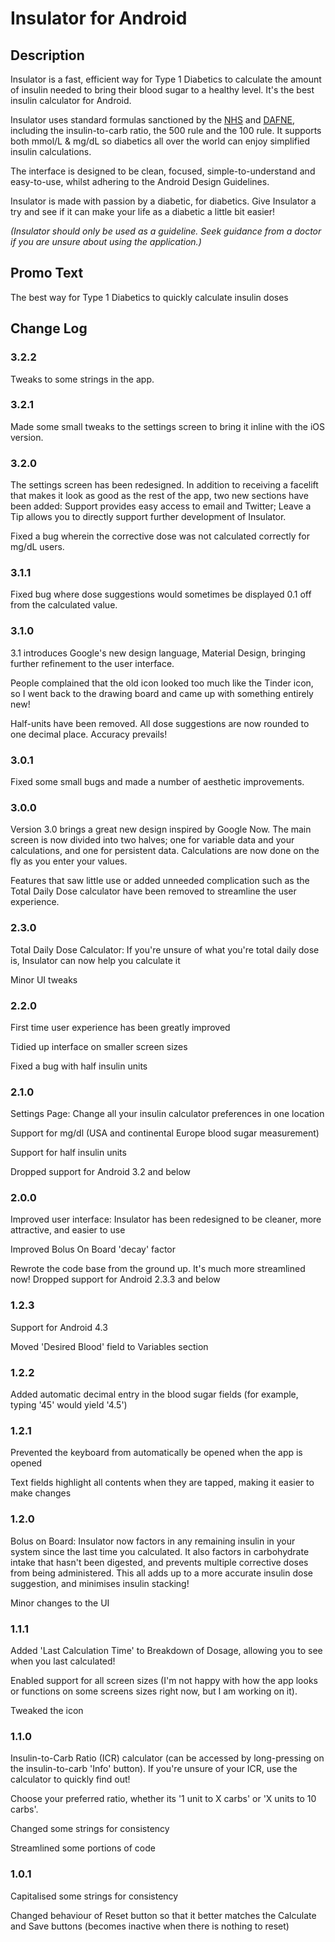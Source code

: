 # Insulator for Android

## Description
Insulator is a fast, efficient way for Type 1 Diabetics to calculate the amount of insulin needed to bring their blood sugar to a healthy level. It's the best insulin calculator for Android.

Insulator uses standard formulas sanctioned by the [NHS](www.nhs.uk) and [DAFNE](http://www.dafne.uk.com), including the insulin-to-carb ratio, the 500 rule and the 100 rule. It supports both mmol/L & mg/dL so diabetics all over the world can enjoy simplified insulin calculations.

The interface is designed to be clean, focused, simple-to-understand and easy-to-use, whilst adhering to the Android Design Guidelines.

Insulator is made with passion by a diabetic, for diabetics. Give Insulator a try and see if it can make your life as a diabetic a little bit easier!

_(Insulator should only be used as a guideline. Seek guidance from a doctor if you are unsure about using the application.)_


## Promo Text
The best way for Type 1 Diabetics to quickly calculate insulin doses


## Change Log
### 3.2.2
Tweaks to some strings in the app.

### 3.2.1
Made some small tweaks to the settings screen to bring it inline with the iOS version.

### 3.2.0
The settings screen has been redesigned. In addition to receiving a facelift that makes it look as good as the rest of the app, two new sections have been added: Support provides easy access to email and Twitter; Leave a Tip allows you to directly support further development of Insulator.

Fixed a bug wherein the corrective dose was not calculated correctly for mg/dL users.

### 3.1.1
Fixed bug where dose suggestions would sometimes be displayed 0.1 off from the calculated value.

### 3.1.0
3.1 introduces Google's new design language, Material Design, bringing further refinement to the user interface.

People complained that the old icon looked too much like the Tinder icon, so I went back to the drawing board and came up with something entirely new!

Half-units have been removed. All dose suggestions are now rounded to one decimal place. Accuracy prevails!

### 3.0.1
Fixed some small bugs and made a number of aesthetic improvements.

### 3.0.0
Version 3.0 brings a great new design inspired by Google Now. The main screen is now divided into two halves; one for variable data and your calculations, and one for persistent data. Calculations are now done on the fly as you enter your values.

Features that saw little use or added unneeded complication such as the Total Daily Dose calculator have been removed to streamline the user experience.

### 2.3.0
Total Daily Dose Calculator: If you're unsure of what you're total daily dose is, Insulator can now help you calculate it

Minor UI tweaks

### 2.2.0
First time user experience has been greatly improved

Tidied up interface on smaller screen sizes

Fixed a bug with half insulin units

### 2.1.0
Settings Page: Change all your insulin calculator preferences in one location

Support for mg/dl (USA and continental Europe blood sugar measurement)

Support for half insulin units

Dropped support for Android 3.2 and below

### 2.0.0
Improved user interface: Insulator has been redesigned to be cleaner, more attractive, and easier to use

Improved Bolus On Board 'decay' factor

Rewrote the code base from the ground up. It's much more streamlined now!
Dropped support for Android 2.3.3 and below

### 1.2.3
Support for Android 4.3

Moved 'Desired Blood' field to Variables section

### 1.2.2
Added automatic decimal entry in the blood sugar fields (for example, typing '45' would yield '4.5')

### 1.2.1
Prevented the keyboard from automatically be opened when the app is opened

Text fields highlight all contents when they are tapped, making it easier to make changes


### 1.2.0
Bolus on Board: Insulator now factors in any remaining insulin in your system since the last time you calculated. It also factors in carbohydrate intake that hasn't been digested, and prevents multiple corrective doses from being administered. This all adds up to a more accurate insulin dose suggestion, and minimises insulin stacking!

Minor changes to the UI

### 1.1.1
Added 'Last Calculation Time' to Breakdown of Dosage, allowing you to see when you last calculated!

Enabled support for all screen sizes (I'm not happy with how the app looks or functions on some screens sizes right now, but I am working on it).

Tweaked the icon

### 1.1.0
Insulin-to-Carb Ratio (ICR) calculator (can be accessed by long-pressing on the insulin-to-carb 'Info' button). If you're unsure of your ICR, use the calculator to quickly find out!

Choose your preferred ratio, whether its '1 unit to X carbs' or 'X units to 10 carbs'.

Changed some strings for consistency

Streamlined some portions of code

### 1.0.1
Capitalised some strings for consistency

Changed behaviour of Reset button so that it better matches the Calculate and Save buttons (becomes inactive when there is nothing to reset)
